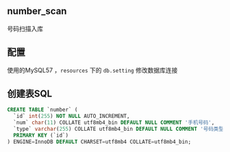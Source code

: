 ## number_scan

号码扫描入库

## 配置

使用的MySQL57 ，`resources` 下的 `db.setting` 修改数据库连接

## 创建表SQL

```sql
CREATE TABLE `number` (
  `id` int(255) NOT NULL AUTO_INCREMENT,
  `num` char(11) COLLATE utf8mb4_bin DEFAULT NULL COMMENT '手机号码',
  `type` varchar(255) COLLATE utf8mb4_bin DEFAULT NULL COMMENT '号码类型',
  PRIMARY KEY (`id`)
) ENGINE=InnoDB DEFAULT CHARSET=utf8mb4 COLLATE=utf8mb4_bin;
```

